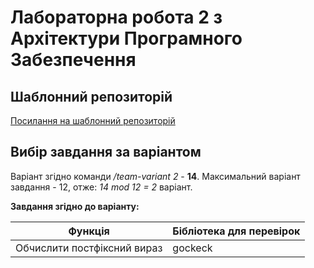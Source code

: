 # Лабораторна робота 2 з Архітектури Програмного Забезпечення

## Шаблонний репозиторій

[Посилання на шаблонний репозиторій](https://github.com/roman-mazur/architecture-lab-2)

## Вибір завдання за варіантом

Варіант згідно команди */team-variant 2* - **14**. Максимальний варіант завдання - 12, отже: *14 mod 12 = 2* варіант.

**Завдання згідно до варіанту:**

| Функція                     | Бібліотека для перевірок |
| --------------------------- | ------------------------ |
| Обчислити постфіксний вираз | gockeck                  |